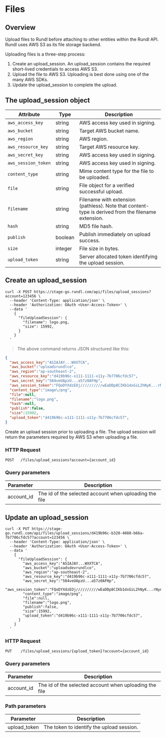 # Files

## Overview

Upload files to Rundl before attaching to other entities within the Rundl API. Rundl uses AWS S3 as its file storage backend. 

Uploading files is a three-step process:

1. Create an upload_session. An upload_session contains the required short-lived credentials to access AWS S3.
2. Upload the file to AWS S3. Uploading is best done using one of the many AWS SDKs.
3. Update the upload_session to complete the upload.

## The upload_session object

Attribute | Type | Description
--------- | ------- | -----------
`aws_access_key` | string | AWS access key used in signing.
`aws_bucket` | string | Target AWS bucket name.
`aws_region` | string | AWS region.
`aws_resource_key` | string | Target AWS resource key.
`aws_secret_key` | string | AWS access key used in signing.
`aws_session_token` | string | AWS access key used in signing.
`content_type` | string | Mime content type for the file to be uploaded.
`file` | string | File object for a verified successful upload.
`filename` | string | Filename with extension (pathless). Note that content-type is derived from the filename extension.
`hash` | string | MD5 file hash.
`publish` | boolean | Publish immediately on upload success.
`size` | integer | File size in bytes.
`upload_token` | string | Server allocated token identifying the upload session.


## Create an upload_session

```shell
curl -X POST https://stage-go.rundl.com/api/files/upload_sessions?account=123456 \
  --header 'Content-Type: application/json' \
  --header 'Authorization: OAuth <User-Access-Token>' \
  --data '
    {
      "fileUploadSession": {
        "filename": logo.png,
        "size": 15992,
      }
    }
  '
```

> The above command returns JSON structured like this:

```json
{
  "aws_access_key":"ASIAJAY...WXXTCA",
  "aws_bucket":"uploadsrundlco",
  "aws_region":"ap-southeast-2",
  "aws_resource_key":"d419b96c-x111-1111-x11y-7b7706cfdc57",
  "aws_secret_key":"584veUApzU...a57z0AFHp",
  "aws_session_token":"FQoDYXdzEOj//////////wEaDDp8CIKb1dxGiL2hNyK...rNyAw+vZGSPQbCCyoEHStewo177t0QU=",
  "content_type":"image\/png",
  "file":null,
  "filename":"logo.png",
  "hash":null,
  "publish":false,
  "size":15992,
  "upload_token":"d419b96c-x111-1111-x11y-7b7706cfdc57",
}
```

Create an upload session prior to uploading a file. The upload session will return the parameters required by AWS S3 when uploading a file.

### HTTP Request

`POST	/files/upload_sessions?account={account_id}`

### Query parameters

Parameter | Description
--------- | -----------
account_id | The id of the selected account when uploading the file


## Update an upload_session

```shell
curl -X PUT https://stage-go.rundl.com/api/files/upload_sessions/d419b96c-b320-4088-b66a-7b7706cfdc57?account=123456 \
  --header 'Content-Type: application/json' \
  --header 'Authorization: OAuth <User-Access-Token>' \
  --data '
    {
      "fileUploadSession": {
        "aws_access_key":"ASIAJAY...WXXTCA",
        "aws_bucket":"uploadsdevrundlco",
        "aws_region":"ap-southeast-2",
        "aws_resource_key":"d419b96c-x111-1111-x11y-7b7706cfdc57",
        "aws_secret_key":"584veUApzU...a57z0AFHp",
        "aws_session_token":"FQoDYXdzEOj//////////wEaDDp8CIKb1dxGiL2hNyK...rNyAw+vZGSPQbCCyoEHStewo177t0QU=",
        "content_type":"image/png",
        "file":null,
        "filename":"logo.png",
        "publish":false,
        "size":15992,
        "upload_token":"d419b96c-x111-1111-x11y-7b7706cfdc57",
      }
    }
  '
```

### HTTP Request

`PUT	/files/upload_sessions/{upload_token}?account={account_id}`

### Query parameters

Parameter | Description
--------- | -----------
account_id | The id of the selected account when uploading the file

### Path parameters

Parameter | Description
--------- | -----------
upload_token | The token to identify the upload session.